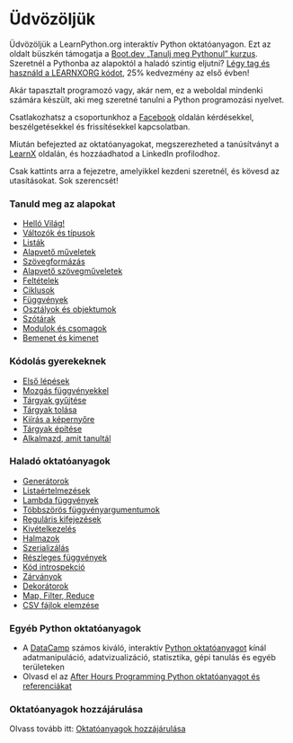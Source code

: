 # Üdvözöljük

Üdvözöljük a LearnPython.org interaktív Python oktatóanyagon. Ezt az oldalt büszkén támogatja a [Boot.dev „Tanulj meg Pythonul” kurzus](https://www.boot.dev/courses/learn-python?promo=LEARNXORG). Szeretnél a Pythonba az alapoktól a haladó szintig eljutni? [Légy tag és használd a LEARNXORG kódot](https://www.boot.dev/pricing?promo=LEARNXORG), 25% kedvezmény az első évben!

Akár tapasztalt programozó vagy, akár nem, ez a weboldal mindenki számára készült, aki meg szeretné tanulni a Python programozási nyelvet.<br>

Csatlakozhatsz a csoportunkhoz a <a href="http://www.facebook.com/groups/180708015327157/">Facebook</a> oldalán kérdésekkel, beszélgetésekkel és frissítésekkel kapcsolatban.

Miután befejezted az oktatóanyagokat, megszerezheted a tanúsítványt a [LearnX](https://www.learnx.org) oldalán, és hozzáadhatod a LinkedIn profilodhoz.

Csak kattints arra a fejezetre, amelyikkel kezdeni szeretnél, és kövesd az utasításokat. Sok szerencsét!<br>


### Tanuld meg az alapokat

- [Helló Világ!](Hello%2C%20World%21)
- [Változók és típusok](Variables%20and%20Types)
- [Listák](Lists)
- [Alapvető műveletek](Basic%20Operators)
- [Szövegformázás](String%20Formatting)
- [Alapvető szövegműveletek](Basic%20String%20Operations)
- [Feltételek](Conditions)
- [Ciklusok](Loops)
- [Függvények](Functions)
- [Osztályok és objektumok](Classes%20and%20Objects)
- [Szótárak](Dictionaries)
- [Modulok és csomagok](Modules%20and%20Packages)
- [Bemenet és kimenet](Input%20and%20Output)


### Kódolás gyerekeknek
- [Első lépések](https://codingforkids.io/play/python/intro-level1)
- [Mozgás függvényekkel](https://codingforkids.io/play/python/intro-level2)
- [Tárgyak gyűjtése](https://codingforkids.io/play/python/intro-level3)
- [Tárgyak tolása](https://codingforkids.io/play/python/intro-level4)
- [Kiírás a képernyőre](https://codingforkids.io/play/python/intro-level5)
- [Tárgyak építése](https://codingforkids.io/play/python/intro-level6)
- [Alkalmazd, amit tanultál](https://codingforkids.io/play/python/intro-level7)


### Haladó oktatóanyagok

- [Generátorok](Generators)
- [Listaértelmezések](List%20Comprehensions)
- [Lambda függvények](Lambda%20functions)
- [Többszörös függvényargumentumok](Multiple%20Function%20Arguments)
- [Reguláris kifejezések](Regular%20Expressions)
- [Kivételkezelés](Exception%20Handling)
- [Halmazok](Sets)
- [Szerializálás](Serialization)
- [Részleges függvények](Partial%20functions)
- [Kód introspekció](Code%20Introspection)
- [Zárványok](Closures)
- [Dekorátorok](Decorators)
- [Map, Filter, Reduce](Map%2C%20Filter%2C%20Reduce)
- [CSV fájlok elemzése](Parsing%20CSV%20Files)

### Egyéb Python oktatóanyagok

- A [DataCamp](https://datacamp.pxf.io/c/67577/1012793/13294?sharedId=learnpython.org) számos kiváló, interaktív [Python oktatóanyagot](https://datacamp.pxf.io/c/67577/1012793/13294?sharedId=learnpython.org) kínál adatmanipuláció, adatvizualizáció, statisztika, gépi tanulás és egyéb területeken
- Olvasd el az [After Hours Programming Python oktatóanyagot és referenciákat](http://www.afterhoursprogramming.com/index.php?article=181)

### Oktatóanyagok hozzájárulása

Olvass tovább itt: [Oktatóanyagok hozzájárulása](Contributing%20Tutorials)